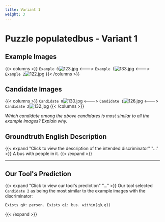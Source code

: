 ```yaml
---
title: Variant 1
weight: 3
---
```


# Puzzle populatedbus - Variant 1

## Example Images
{{< columns >}}
`Example 0`![123.jpg](/natscene_data/images/123.jpg)
<--->
`Example 1`![133.jpg](/natscene_data/images/133.jpg)
<--->
`Example 2`![122.jpg](/natscene_data/images/122.jpg)
{{< /columns >}}

## Candidate Images
{{< columns >}}
`Candidate 0`![130.jpg](/natscene_data/images/130.jpg)
<--->
`Candidate 1`![126.jpg](/natscene_data/images/126.jpg)
<--->
`Candidate 2`![132.jpg](/natscene_data/images/132.jpg)
{{< /columns >}}

*Which candidate among the above candidates is most similar to all the example images? Explain why.*

## Groundtruth English Description

{{< expand "Click to view the description of the intended discriminator" "..." >}}
A bus with people in it.
{{< /expand >}}

---



## Our Tool's Prediction

{{< expand "Click to view our tool's prediction" "..." >}}
Our tool selected `Candidate 2` as being the most similar to the example images with the discriminator:
```plaintext
Exists q0: person. Exists q1: bus. within(q0,q1)
```
{{< /expand >}}
